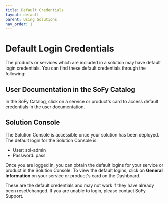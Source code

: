 ```yaml
---
title: Default Credentials
layout: default
parent: Using Solutions
nav_order: 1
---
```


# **Default Login Credentials**

The products or services which are included in a solution may have default login credentials. You can find these default credentials through the following:

## **User Documentation in the SoFy Catalog**
In the SoFy Catalog, click on a service or product's card to access default credentials in the user documentation.

## **Solution Console**
The Solution Console is accessible once your solution has been deployed. The default login for the Solution Console is:
* User: sol-admin
* Password: pass

Once you are logged in, you can obtain the default logins for your service or product in the Solution Console. To view the default logins, click on **General Information** on your service or product's card on the Dashboard.

These are the default credentials and may not work if they have already been reset/changed. If you are unable to login, please contact SoFy Support.
